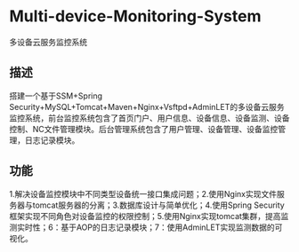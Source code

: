 # Multi-device-Monitoring-System
多设备云服务监控系统

## 描述
搭建一个基于SSM+Spring Security+MySQL+Tomcat+Maven+Nginx+Vsftpd+AdminLET的多设备云服务监控系统，前台监控系统包含了首页门户、用户信息、设备信息、设备监测、设备控制、NC文件管理模块。后台管理系统包含了用户管理、设备管理、设备监控管理，日志记录模块。

## 功能
1.解决设备监控模块中不同类型设备统一接口集成问题；2.使用Nginx实现文件服务器与tomcat服务器的分离；3.数据库设计与简单优化；4.使用Spring Security框架实现不同角色对设备监控的权限控制；5.使用Nginx实现tomcat集群，提高监测实时性；6：基于AOP的日志记录模块；7：使用AdminLET实现监测数据的可视化。
